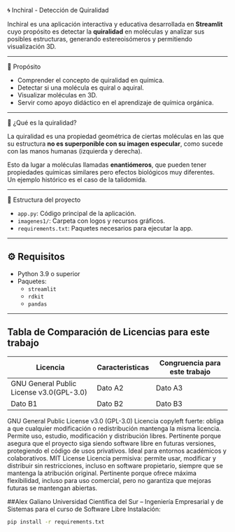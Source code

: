 🌀 Inchiral - Detección de Quiralidad

Inchiral es una aplicación interactiva y educativa desarrollada en **Streamlit** cuyo propósito es detectar la **quiralidad** en moléculas y analizar sus posibles estructuras, generando estereoisómeros y permitiendo visualización 3D.

---

🎯 Propósito
- Comprender el concepto de quiralidad en química.  
- Detectar si una molécula es quiral o aquiral.  
- Visualizar moléculas en 3D.  
- Servir como apoyo didáctico en el aprendizaje de química orgánica.

---

🧪 ¿Qué es la quiralidad?

La quiralidad es una propiedad geométrica de ciertas moléculas en las que su estructura **no es superponible con su imagen especular**, como sucede con las manos humanas (izquierda y derecha).  

Esto da lugar a moléculas llamadas **enantiómeros**, que pueden tener propiedades químicas similares pero efectos biológicos muy diferentes.  
Un ejemplo histórico es el caso de la talidomida.

---

📂 Estructura del proyecto
- `app.py`: Código principal de la aplicación.  
- `imagenes1/`: Carpeta con logos y recursos gráficos.  
- `requirements.txt`: Paquetes necesarios para ejecutar la app.  

---

## ⚙️ Requisitos
- Python 3.9 o superior  
- Paquetes:
  - `streamlit`
  - `rdkit`
  - `pandas`
---
## Tabla de Comparación de Licencias para este trabajo
| Licencia | Caracteristicas | Congruencia para este trabajo|
|--------------|--------------|--------------|
| GNU General Public License v3.0(GPL-3.0) | Dato A2      | Dato A3      |
| Dato B1      | Dato B2      | Dato B3      |

GNU General Public License v3.0 (GPL-3.0)	Licencia copyleft fuerte: obliga a que cualquier modificación o redistribución mantenga la misma licencia. Permite uso, estudio, modificación y distribución libres.	Pertinente porque asegura que el proyecto siga siendo software libre en futuras versiones, protegiendo el código de usos privativos. Ideal para entornos académicos y colaborativos.
MIT License	Licencia permisiva: permite usar, modificar y distribuir sin restricciones, incluso en software propietario, siempre que se mantenga la atribución original.	Pertinente porque ofrece máxima flexibilidad, incluso para uso comercial, pero no garantiza que mejoras futuras se mantengan abiertas.



##Alex Galiano
Universidad Científica del Sur – Ingeniería Empresarial y de Sistemas para el curso de Software Libre
Instalación:
```bash
pip install -r requirements.txt

